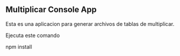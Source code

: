 

## Multiplicar Console App

Esta es una aplicacion para generar archivos de tablas de multiplicar.

Ejecuta este comando

npm install